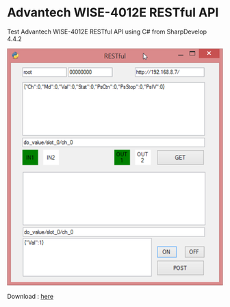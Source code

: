 # Advantech WISE-4012E RESTful API
Test Advantech WISE-4012E RESTful API using C# from SharpDevelop 4.4.2

![alt tag](https://raw.githubusercontent.com/xkid/Advantech-WISE-4012E-RESTful-API/master/2016-08-08%2014_09_03-RESTful.png)

Download : [here](https://github.com/xkid/Advantech-WISE-4012E-RESTful-API/raw/master/release.zip)
